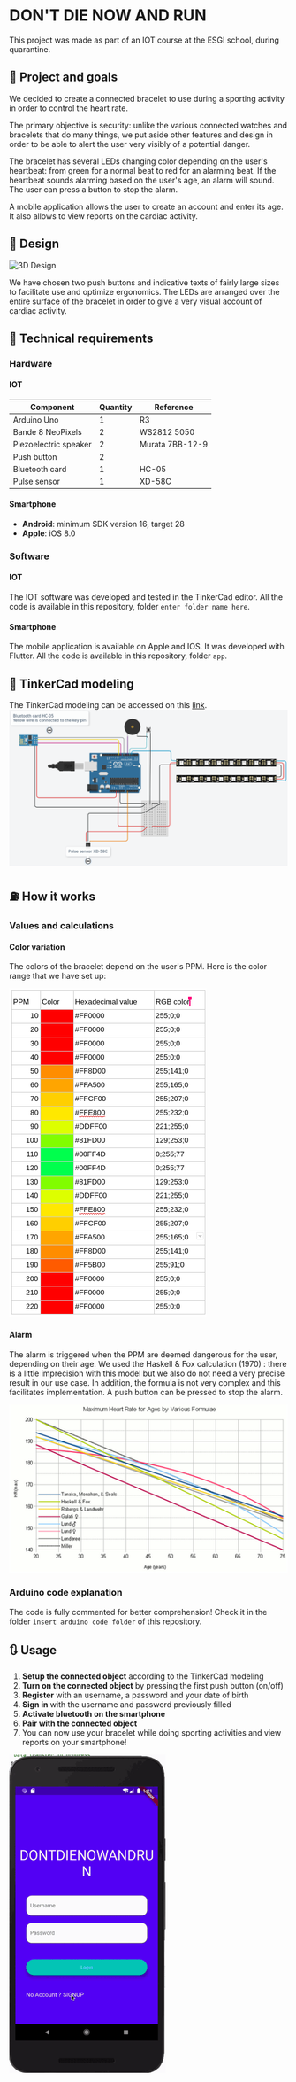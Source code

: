 # DON'T DIE NOW AND RUN

This project was made as part of an IOT course at the ESGI school, during quarantine.

## :checkered_flag: Project and goals

We decided to create a connected bracelet to use during a sporting activity in order to control the heart rate.

The primary objective is security: unlike the various connected watches and bracelets that do many things, we put aside other features and design in order to be able to alert the user very visibly of a potential danger.

The bracelet has several LEDs changing color depending on the user's heartbeat: from green for a normal beat to red for an alarming beat. If the heartbeat sounds alarming based on the user's age, an alarm will sound. The user can press a button to stop the alarm.

A mobile application allows the user to create an account and enter its age. It also allows to view reports on the cardiac activity.

## :rainbow: Design 

![3D Design](resources/design_3d.gif "3D Design")

We have chosen two push buttons and indicative texts of fairly large sizes to facilitate use and optimize ergonomics.
The LEDs are arranged over the entire surface of the bracelet in order to give a very visual account of cardiac activity.

## :wrench: Technical requirements

### Hardware
#### IOT

|        Component        | Quantity |   Reference    |
| ----------------------- | -------- | -------------  |
| Arduino Uno             | 1        | R3             |
| Bande 8 NeoPixels       | 2        | WS2812 5050    |
| Piezoelectric speaker   | 2        | Murata 7BB-12-9|
| Push button             | 2        |                |
| Bluetooth card          | 1        | HC-05          |
| Pulse sensor            | 1        | XD-58C         |

#### Smartphone

* **Android**: minimum SDK version 16, target 28
* **Apple**: iOS 8.0

### Software
#### IOT
The IOT software was developed and tested in the TinkerCad editor.
All the code is available in this repository, folder `enter folder name here`.
#### Smartphone
The mobile application is available on Apple and IOS. It was developed with Flutter.
All the code is available in this repository, folder `app`.

## :art: TinkerCad modeling
The TinkerCad modeling can be accessed on this [link](https://www.tinkercad.com/things/jK6SQg8SGpy-smashing-jarv/editel?sharecode=iQTb7cqvDhjBPXpZf3uuodtSexlGJFPdbsY2lHX28s8).
![TinkerCad model](resources/tinkercad_model.png "TinkerCad model")

## :fuelpump: How it works

### Values and calculations
#### Color variation
The colors of the bracelet depend on the user's PPM.
Here is the color range that we have set up:

![Color range](resources/ppm_colors.png "PPM Colors")

#### Alarm
The alarm is triggered when the PPM are deemed dangerous for the user, depending on their age.
We used the Haskell & Fox calculation (1970) : there is a little imprecision with this model but we also do not need a very precise result in our use case. In addition, the formula is not very complex and this facilitates implementation.
A push button can be pressed to stop the alarm.

![PPM chart](resources/ppm_chart.png "PPM Chart")

### Arduino code explanation
The code is fully commented for better comprehension! Check it in the folder `insert arduino code folder` of this repository.

## :arrows_clockwise: Usage

1. **Setup the connected object** according to the TinkerCad modeling
2. **Turn on the connected object** by pressing the first push button (on/off)
3. **Register** with an username, a password and your date of birth
4. **Sign in** with the username and password previously filled
5. **Activate bluetooth on the smartphone**
6. **Pair with the connected object**
7. You can now use your bracelet while doing sporting activities and view reports on your smartphone!

![Mobile app](resources/mobile-app.gif "Mobile app")
